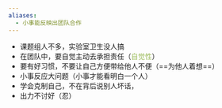 ```yaml
---
aliases:
  - 小事能反映出团队合作
---
```

- 课题组人不多，实验室卫生没人搞
- 在团队中，要自觉主动去承担责任（<font color="#9bbb59">自觉性</font>）
- 要有好习惯，不要让自己方便带给他人不便（==为他人着想==）
- 小事反应大问题（小事才能看明白一个人）
- 学会克制自己，不在背后说别人坏话，
- 出力不讨好（忍）